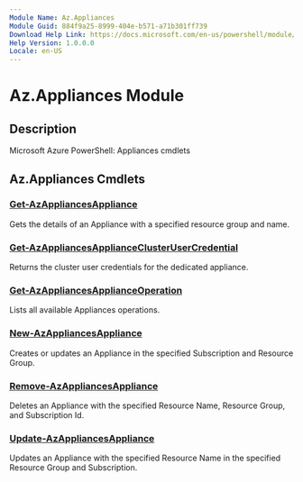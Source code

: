 ```yaml
---
Module Name: Az.Appliances
Module Guid: 884f9a25-8999-404e-b571-a71b301ff739
Download Help Link: https://docs.microsoft.com/en-us/powershell/module/az.appliances
Help Version: 1.0.0.0
Locale: en-US
---
```


# Az.Appliances Module
## Description
Microsoft Azure PowerShell: Appliances cmdlets

## Az.Appliances Cmdlets
### [Get-AzAppliancesAppliance](Get-AzAppliancesAppliance.md)
Gets the details of an Appliance with a specified resource group and name.

### [Get-AzAppliancesApplianceClusterUserCredential](Get-AzAppliancesApplianceClusterUserCredential.md)
Returns the cluster user credentials for the dedicated appliance.

### [Get-AzAppliancesApplianceOperation](Get-AzAppliancesApplianceOperation.md)
Lists all available Appliances operations.

### [New-AzAppliancesAppliance](New-AzAppliancesAppliance.md)
Creates or updates an Appliance in the specified Subscription and Resource Group.

### [Remove-AzAppliancesAppliance](Remove-AzAppliancesAppliance.md)
Deletes an Appliance with the specified Resource Name, Resource Group, and Subscription Id.

### [Update-AzAppliancesAppliance](Update-AzAppliancesAppliance.md)
Updates an Appliance with the specified Resource Name in the specified Resource Group and Subscription.

